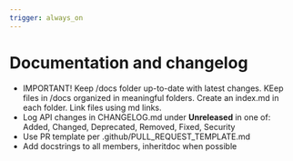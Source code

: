 ```yaml
---
trigger: always_on
---
```


# Documentation and changelog
- IMPORTANT! Keep /docs folder up-to-date with latest changes. KEep files in /docs organized in meaningful folders. Create an index.md in each folder. Link files using md links.
- Log API changes in CHANGELOG.md under **Unreleased** in one of: Added, Changed, Deprecated, Removed, Fixed, Security
- Use PR template per .github/PULL_REQUEST_TEMPLATE.md
- Add docstrings to all members, inheritdoc when possible